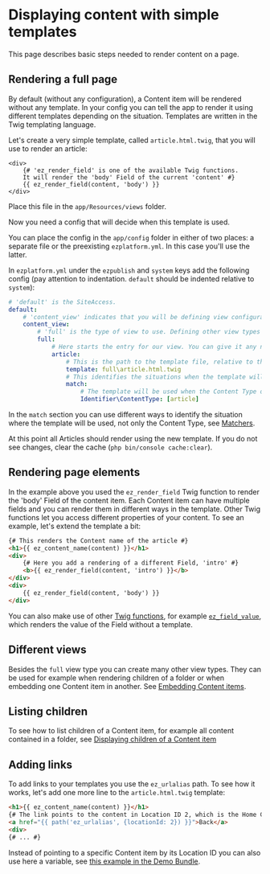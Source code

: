 # Displaying content with simple templates

This page describes basic steps needed to render content on a page.

## Rendering a full page

By default (without any configuration), a Content item will be rendered without any template. In your config you can tell the app to render it using different templates depending on the situation. Templates are written in the Twig templating language.

Let's create a very simple template, called `article.html.twig`, that you will use to render an article:

``` jinja
<div>
    {# 'ez_render_field' is one of the available Twig functions.
    It will render the 'body' Field of the current 'content' #}
    {{ ez_render_field(content, 'body') }}
</div>
```

Place this file in the `app/Resources/views` folder.

Now you need a config that will decide when this template is used.

You can place the config in the `app/config` folder in either of two places: a separate file or the preexisting `ezplatform.yml`. In this case you'll use the latter.

In `ezplatform.yml` under the `ezpublish` and `system` keys add the following config (pay attention to indentation. `default` should be indented relative to `system`):

``` yaml
# 'default' is the SiteAccess.
default:
    # 'content_view' indicates that you will be defining view configuration.
    content_view:
        # 'full' is the type of view to use. Defining other view types is described below.
        full:
            # Here starts the entry for our view. You can give it any name you want, as long as it is unique.
            article:
                # This is the path to the template file, relative to the 'app/Resources/views' folder.
                template: full\article.html.twig
                # This identifies the situations when the template will be used.
                match:
                    # The template will be used when the Content Type of the content is 'article'.
                    Identifier\ContentType: [article]
```

In the `match` section you can use different ways to identify the situation where the template will be used, not only the Content Type, see [Matchers](../guide/content_rendering.md#view-matchers).

At this point all Articles should render using the new template. If you do not see changes, clear the cache (`php bin/console cache:clear`).

## Rendering page elements

In the example above you used the `ez_render_field` Twig function to render the 'body' Field of the content item. Each Content item can have multiple fields and you can render them in different ways in the template. Other Twig functions let you access different properties of your content. To see an example, let's extend the template a bit:

``` html
{# This renders the Content name of the article #}
<h1>{{ ez_content_name(content) }}</h1>
<div>
    {# Here you add a rendering of a different Field, 'intro' #}
    <b>{{ ez_render_field(content, 'intro') }}</b>
</div>    
<div>
    {{ ez_render_field(content, 'body') }}
</div>
```

You can also make use of other [Twig functions](../guide/twig_functions_reference.md), for example [`ez_field_value`](../guide/twig_functions_reference.md#ez_field_value), which renders the value of the Field without a template.

## Different views

Besides the `full` view type you can create many other view types. They can be used for example when rendering children of a folder or when embedding one Content item in another. See [Embedding Content items](../guide/templates.md#embedding-content-items).

## Listing children

To see how to list children of a Content item, for example all content contained in a folder, see [Displaying children of a Content item](displaying_children_of_a_content_item.md)

## Adding links

To add links to your templates you use the `ez_urlalias` path. To see how it works, let's add one more line to the `article.html.twig` template:

``` html
<h1>{{ ez_content_name(content) }}</h1>
{# The link points to the content in Location ID 2, which is the Home Content item #}
<a href="{{ path('ez_urlalias', {locationId: 2}) }}">Back</a>
<div>
{# ... #}
```

Instead of pointing to a specific Content item by its Location ID you can also use here a variable, see [this example in the Demo Bundle](https://github.com/ezsystems/ezplatform-demo/blob/e15b93ade4b8c1f9084c5adac51239d239f9f7d8/app/Resources/views/full/blog.html.twig#L25).
